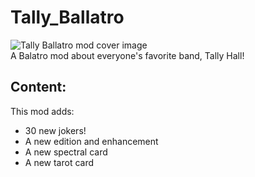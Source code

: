 # Tally_Ballatro
![Tally Ballatro mod cover image](https://i.imgur.com/59nyOqa.png)\
A Balatro mod about everyone's favorite band, Tally Hall!

## Content:
This mod adds:
- 30 new jokers!
- A new edition and enhancement
- A new spectral card
- A new tarot card
